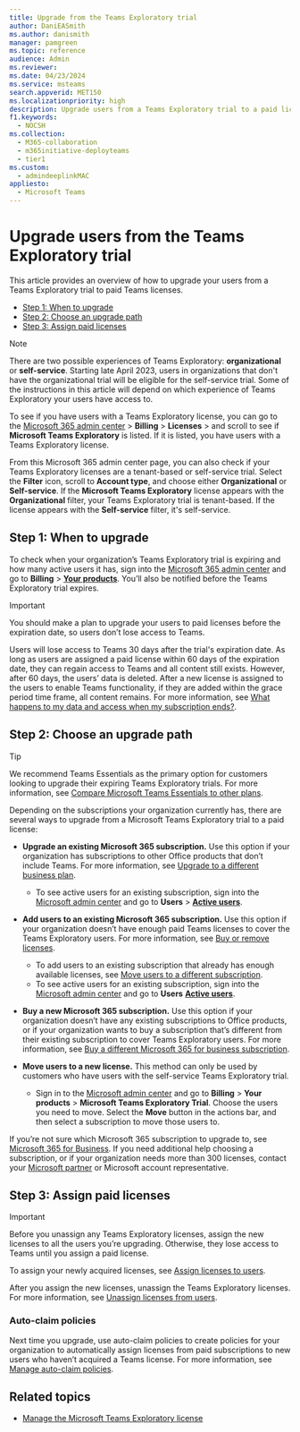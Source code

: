 ```yaml
---
title: Upgrade from the Teams Exploratory trial
author: DaniEASmith
ms.author: danismith
manager: pamgreen
ms.topic: reference
audience: Admin
ms.reviewer: 
ms.date: 04/23/2024
ms.service: msteams
search.appverid: MET150
ms.localizationpriority: high
description: Upgrade users from a Teams Exploratory trial to a paid license.
f1.keywords: 
  - NOCSH
ms.collection: 
  - M365-collaboration
  - m365initiative-deployteams
  - tier1
ms.custom:
  - admindeeplinkMAC
appliesto: 
  - Microsoft Teams
---
```


# Upgrade users from the Teams Exploratory trial

This article provides an overview of how to upgrade your users from a Teams Exploratory trial to paid Teams licenses.

- [Step 1: When to upgrade](#step-1-when-to-upgrade)
- [Step 2: Choose an upgrade path](#step-2-choose-an-upgrade-path)
- [Step 3: Assign paid licenses](#step-3-assign-paid-licenses)

> [!NOTE]
> There are two possible experiences of Teams Exploratory: **organizational** or **self-service**. Starting late April 2023, users in organizations that don't have the organizational trial will be eligible for the self-service trial. Some of the instructions in this article will depend on which experience of Teams Exploratory your users have access to.
>
> To see if you have users with a Teams Exploratory license, you can go to the [Microsoft 365 admin center](https://go.microsoft.com/fwlink/p/?linkid=2024339) > **Billing** > **Licenses** > and scroll to see if **Microsoft Teams Exploratory** is listed. If it is listed, you have users with a Teams Exploratory license.
>
> From this Microsoft 365 admin center page, you can also check if your Teams Exploratory licenses are a tenant-based or self-service trial. Select the **Filter** icon, scroll to **Account type**, and choose either **Organizational** or **Self-service**. If the **Microsoft Teams Exploratory** license appears with the **Organizational** filter, your Teams Exploratory trial is tenant-based. If the license appears with the **Self-service** filter, it's self-service.

## Step 1: When to upgrade  

To check when your organization’s Teams Exploratory trial is expiring and how many active users it has, sign into the [Microsoft 365 admin center](https://go.microsoft.com/fwlink/p/?linkid=2024339) and go to **Billing** > [**Your products**](https://go.microsoft.com/fwlink/p/?linkid=842054). You’ll also be notified before the Teams Exploratory trial expires.

> [!IMPORTANT]
> You should make a plan to upgrade your users to paid licenses before the expiration date, so users don’t lose access to Teams.
>
> Users will lose access to Teams 30 days after the trial's expiration date. As long as users are assigned a paid license within 60 days of the expiration date, they can regain access to Teams and all content still exists. However, after 60 days, the users’ data is deleted. After a new license is assigned to the users to enable Teams functionality, if they are added within the grace period time frame, all content remains. For more information, see [What happens to my data and access when my subscription ends?](/microsoft-365/commerce/subscriptions/what-if-my-subscription-expires).

## Step 2: Choose an upgrade path

> [!TIP]
> We recommend Teams Essentials as the primary option for customers looking to upgrade their expiring Teams Exploratory trials. For more information, see [Compare Microsoft Teams Essentials to other plans](get-started-with-teams-essentials.md#how-does-microsoft-teams-essentials-compare-to-other-microsoft-teams-plans).

Depending on the subscriptions your organization currently has, there are several ways to upgrade from a Microsoft Teams Exploratory trial to a paid license:

- **Upgrade an existing Microsoft 365 subscription.** Use this option if your organization has subscriptions to other Office products that don’t include Teams. For more information, see [Upgrade to a different business plan](/microsoft-365/commerce/subscriptions/upgrade-to-different-plan).
  - To see active users for an existing subscription, sign into the [Microsoft admin center](https://go.microsoft.com/fwlink/p/?linkid=2024339) and go to **Users** > [**Active users**](https://go.microsoft.com/fwlink/p/?linkid=834822).

- **Add users to an existing Microsoft 365 subscription.** Use this option if your organization doesn’t have enough paid Teams licenses to cover the Teams Exploratory users. For more information, see [Buy or remove licenses](/microsoft-365/commerce/licenses/buy-licenses).  
  - To add users to an existing subscription that already has enough available licenses, see [Move users to a different subscription](/microsoft-365/commerce/subscriptions/move-users-different-subscription).
  - To see active users for an existing subscription, sign into the [Microsoft admin center](https://go.microsoft.com/fwlink/p/?linkid=2024339) and go to **Users** [**Active users**](https://go.microsoft.com/fwlink/p/?linkid=834822).

- **Buy a new Microsoft 365 subscription.** Use this option if your organization doesn’t have any existing subscriptions to Office products, or if your organization wants to buy a subscription that’s different from their existing subscription to cover Teams Exploratory users. For more information, see [Buy a different Microsoft 365 for business subscription](/microsoft-365/commerce/try-or-buy-microsoft-365\#buy-a-different-subscription).

- **Move users to a new license.** This method can only be used by customers who have users with the self-service Teams Exploratory trial.
  - Sign in to the [Microsoft admin center](https://go.microsoft.com/fwlink/p/?linkid=2024339) and go to **Billing** > **Your products** > **Microsoft Teams Exploratory Trial**. Choose the users you need to move. Select the **Move** button in the actions bar, and then select a subscription to move those users to.

If you’re not sure which Microsoft 365 subscription to upgrade to, see [Microsoft 365 for Business](https://www.microsoft.com/microsoft-365/business#coreui-heading-hiatrep). If you need additional help choosing a subscription, or if your organization needs more than 300 licenses, contact your [Microsoft partner](https://www.microsoft.com/solution-providers/home) or Microsoft account representative.

## Step 3: Assign paid licenses

> [!IMPORTANT]
> Before you unassign any Teams Exploratory licenses, assign the new licenses to all the users you’re upgrading. Otherwise, they lose access to Teams until you assign a paid license.  

To assign your newly acquired licenses, see [Assign licenses to users](/microsoft-365/admin/manage/assign-licenses-to-users).  

After you assign the new licenses, unassign the Teams Exploratory licenses. For more information, see [Unassign licenses from users](/microsoft-365/admin/manage/remove-licenses-from-users).

### Auto-claim policies

Next time you upgrade, use auto-claim policies to create policies for your organization to automatically assign licenses from paid subscriptions to new users who haven’t acquired a Teams license. For more information, see [Manage auto-claim policies](/microsoft-365/commerce/licenses/manage-auto-claim-policies).

## Related topics

- [Manage the Microsoft Teams Exploratory license](teams-exploratory.md)
